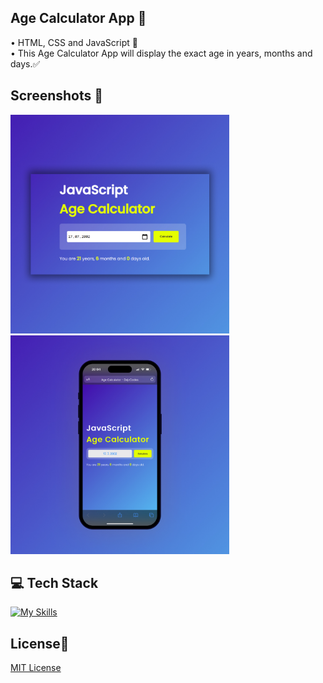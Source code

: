 ## Age Calculator App 🧮 
• HTML, CSS and JavaScript 📂 <br>
• This Age Calculator App will display the exact age in years, months and days.✅ 

## Screenshots 📱
<img src="img/1 Age Calculator.jpg" width="350"> <img src="img/2 Age Calculator.jpg" width="350">

## 💻 Tech Stack
[![My Skills](https://skillicons.dev/icons?i=html,css,javascript)](https://skillicons.dev)

## License🔐
[MIT License](LICENSE)